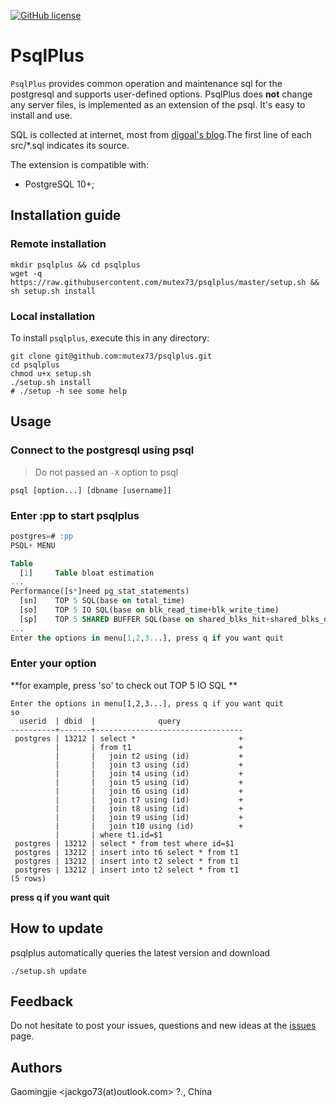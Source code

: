 [![GitHub license](https://img.shields.io/badge/license-PostgreSQL-blue.svg)](https://raw.githubusercontent.com/postgrespro/pg_pathman/master/LICENSE)
# PsqlPlus

`PsqlPlus` provides common operation and maintenance sql for the postgresql and supports user-defined options. PsqlPlus does **not** change any server files, is implemented as an extension of the psql. It's easy to install and use.

SQL is collected at internet, most from [digoal's blog](https://github.com/digoal/blog).The first line of each src/*.sql indicates its source.



The extension is compatible with:

 * PostgreSQL 10+;


## Installation guide

### Remote installation

```shell
mkdir psqlplus && cd psqlplus
wget -q https://raw.githubusercontent.com/mutex73/psqlplus/master/setup.sh && sh setup.sh install
```

### Local installation

To install `psqlplus`, execute this in any directory:

```shell
git clone git@github.com:mutex73/psqlplus.git
cd psqlplus
chmod u+x setup.sh 
./setup.sh install
# ./setup -h see some help
```

## Usage

### Connect to the postgresql using psql

>  Do not passed an `-X` option to psql

```shell
psql [option...] [dbname [username]]
```

### Enter **:pp** to start psqlplus

```sql
postgres=# :pp
PSQL+ MENU             

Table
  [1]     Table bloat estimation
...
Performance([s*]need pg_stat_statements)
  [sn]    TOP 5 SQL(base on total_time)
  [so]    TOP 5 IO SQL(base on blk_read_time+blk_write_time)
  [sp]    TOP 5 SHARED BUFFER SQL(base on shared_blks_hit+shared_blks_dirtied)
...
Enter the options in menu[1,2,3...], press q if you want quit
```

### Enter your option

**for example, press 'so' to check out TOP 5 IO SQL **

```
Enter the options in menu[1,2,3...], press q if you want quit
so
  userid  | dbid  |              query              
----------+-------+---------------------------------
 postgres | 13212 | select *                       +
          |       | from t1                        +
          |       |   join t2 using (id)           +
          |       |   join t3 using (id)           +
          |       |   join t4 using (id)           +
          |       |   join t5 using (id)           +
          |       |   join t6 using (id)           +
          |       |   join t7 using (id)           +
          |       |   join t8 using (id)           +
          |       |   join t9 using (id)           +
          |       |   join t10 using (id)          +
          |       | where t1.id=$1
 postgres | 13212 | select * from test where id=$1
 postgres | 13212 | insert into t6 select * from t1
 postgres | 13212 | insert into t2 select * from t1
 postgres | 13212 | insert into t2 select * from t1
(5 rows)
```

**press q if you want quit**

## How to update

psqlplus automatically queries the latest version and download

```shell
./setup.sh update
```

## Feedback

Do not hesitate to post your issues, questions and new ideas at the [issues](https://github.com/mutex73/psqlplus/issues) page.

## Authors

Gaomingjie <jackgo73(at)outlook.com> ?., China